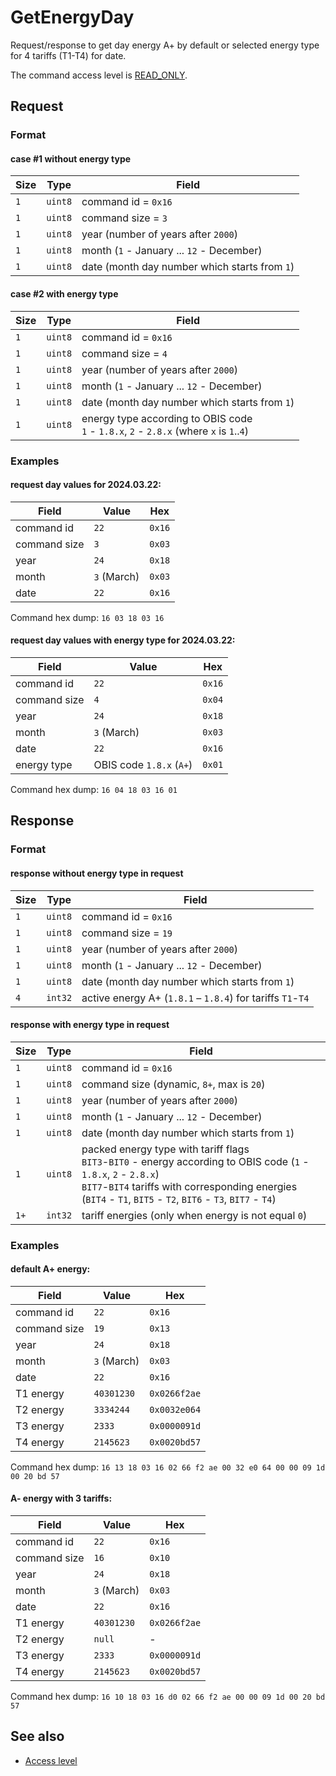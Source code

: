 # GetEnergyDay

Request/response to get day energy A+ by default or selected energy type for 4 tariffs (T1-T4) for date.

The command access level is [READ_ONLY](../basics.md#command-access-level).


## Request

### Format

#### case #1 without energy type

| Size | Type    | Field                                         |
| ---- | ------- | --------------------------------------------- |
| `1`  | `uint8` | command id = `0x16`                           |
| `1`  | `uint8` | command size = `3`                            |
| `1`  | `uint8` | year (number of years after `2000`)           |
| `1`  | `uint8` | month (`1` - January ... `12` - December)     |
| `1`  | `uint8` | date (month day number which starts from `1`) |

#### case #2 with energy type

| Size | Type    | Field                                                                                         |
| ---- | ------- | --------------------------------------------------------------------------------------------- |
| `1`  | `uint8` | command id = `0x16`                                                                           |
| `1`  | `uint8` | command size = `4`                                                                            |
| `1`  | `uint8` | year (number of years after `2000`)                                                           |
| `1`  | `uint8` | month (`1` - January ... `12` - December)                                                     |
| `1`  | `uint8` | date (month day number which starts from `1`)                                                 |
| `1`  | `uint8` | energy type according to OBIS code <br/> `1` - `1.8.x`, `2` - `2.8.x` (where `x` is `1`..`4`) |

### Examples

#### request day values for 2024.03.22:

| Field        | Value       | Hex    |
| ------------ | ----------- | ------ |
| command id   | `22`        | `0x16` |
| command size | `3`         | `0x03` |
| year         | `24`        | `0x18` |
| month        | `3` (March) | `0x03` |
| date         | `22`        | `0x16` |

Command hex dump: `16 03 18 03 16`

#### request day values with energy type for 2024.03.22:

| Field        | Value                    | Hex    |
| ------------ | ------------------------ | ------ |
| command id   | `22`                     | `0x16` |
| command size | `4`                      | `0x04` |
| year         | `24`                     | `0x18` |
| month        | `3` (March)              | `0x03` |
| date         | `22`                     | `0x16` |
| energy type  | OBIS code `1.8.x` (`A+`) | `0x01` |

Command hex dump: `16 04 18 03 16 01`


## Response

### Format

#### response without energy type in request

| Size | Type    | Field                                                      |
| ---- | ------- | ---------------------------------------------------------- |
| `1`  | `uint8` | command id = `0x16`                                        |
| `1`  | `uint8` | command size = `19`                                        |
| `1`  | `uint8` | year (number of years after `2000`)                        |
| `1`  | `uint8` | month (`1` - January ... `12` - December)                  |
| `1`  | `uint8` | date (month day number which starts from `1`)              |
| `4`  | `int32` | active energy A+ (`1.8.1` – `1.8.4`) for tariffs `T1`-`T4` |

#### response with energy type in request

| Size | Type    | Field                                                                                                                                                                                                                                        |
| ---- | ------- | -------------------------------------------------------------------------------------------------------------------------------------------------------------------------------------------------------------------------------------------- |
| `1`  | `uint8` | command id = `0x16`                                                                                                                                                                                                                          |
| `1`  | `uint8` | command size (dynamic, `8+`, max is `20`)                                                                                                                                                                                                    |
| `1`  | `uint8` | year (number of years after `2000`)                                                                                                                                                                                                          |
| `1`  | `uint8` | month (`1` - January ... `12` - December)                                                                                                                                                                                                    |
| `1`  | `uint8` | date (month day number which starts from `1`)                                                                                                                                                                                                |
| `1`  | `uint8` | packed energy type with tariff flags <br/> `BIT3`-`BIT0` - energy according to OBIS code (`1` - `1.8.x`, `2` - `2.8.x`) <br/> `BIT7`-`BIT4` tariffs with corresponding energies (`BIT4` - `T1`, `BIT5` - `T2`, `BIT6` - `T3`, `BIT7` - `T4`) |
| `1+` | `int32` | tariff energies (only when energy is not equal `0`)                                                                                                                                                                                          |

### Examples

#### default A+ energy:

| Field        | Value       | Hex          |
| ------------ | ----------- | ------------ |
| command id   | `22`        | `0x16`       |
| command size | `19`        | `0x13`       |
| year         | `24`        | `0x18`       |
| month        | `3` (March) | `0x03`       |
| date         | `22`        | `0x16`       |
| T1 energy    | `40301230`  | `0x0266f2ae` |
| T2 energy    | `3334244`   | `0x0032e064` |
| T3 energy    | `2333`      | `0x0000091d` |
| T4 energy    | `2145623`   | `0x0020bd57` |

Command hex dump: `16 13 18 03 16 02 66 f2 ae 00 32 e0 64 00 00 09 1d 00 20 bd 57`

#### A- energy with 3 tariffs:

| Field        | Value       | Hex          |
| ------------ | ----------- | ------------ |
| command id   | `22`        | `0x16`       |
| command size | `16`        | `0x10`       |
| year         | `24`        | `0x18`       |
| month        | `3` (March) | `0x03`       |
| date         | `22`        | `0x16`       |
| T1 energy    | `40301230`  | `0x0266f2ae` |
| T2 energy    | `null`      | -            |
| T3 energy    | `2333`      | `0x0000091d` |
| T4 energy    | `2145623`   | `0x0020bd57` |

Command hex dump: `16 10 18 03 16 d0 02 66 f2 ae 00 00 09 1d 00 20 bd 57`


## See also

* [Access level](../basics.md#command-access-level)
